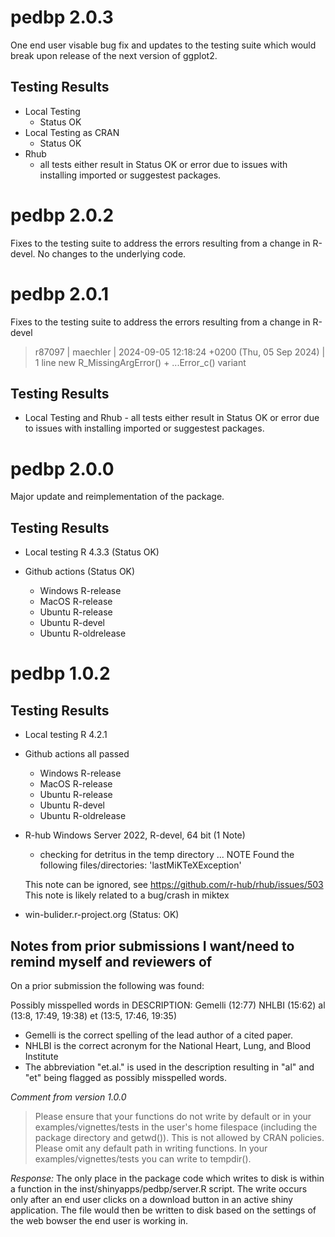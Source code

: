 # pedbp 2.0.3

One end user visable bug fix and updates to the testing suite which would break
upon release of the next version of ggplot2.

## Testing Results
- Local Testing 
  - Status OK
- Local Testing as CRAN
  - Status OK
- Rhub 
  - all tests either result in Status OK or error due to issues with installing
    imported or suggestest packages.

# pedbp 2.0.2

Fixes to the testing suite to address the errors resulting from a change in
R-devel.  No changes to the underlying code.

# pedbp 2.0.1

Fixes to the testing suite to address the errors resulting from a change in
R-devel

> r87097 | maechler | 2024-09-05 12:18:24 +0200 (Thu, 05 Sep 2024) | 1 line new R_MissingArgError() + ...Error_c() variant

## Testing Results
- Local Testing and Rhub - all tests either result in Status OK or error due to
  issues with installing imported or suggestest packages.

# pedbp 2.0.0

Major update and reimplementation of the package.

## Testing Results

- Local testing R 4.3.3  (Status OK)

- Github actions (Status OK)
  - Windows R-release
  - MacOS   R-release
  - Ubuntu  R-release
  - Ubuntu  R-devel
  - Ubuntu  R-oldrelease

# pedbp 1.0.2

## Testing Results

- Local testing R 4.2.1

- Github actions all passed
  - Windows R-release
  - MacOS   R-release
  - Ubuntu  R-release
  - Ubuntu  R-devel
  - Ubuntu  R-oldrelease

- R-hub Windows Server 2022, R-devel, 64 bit  (1 Note)

    * checking for detritus in the temp directory ... NOTE
    Found the following files/directories:
      'lastMiKTeXException'

  This note can be ignored, see https://github.com/r-hub/rhub/issues/503
  This note is likely related to a bug/crash in miktex

- win-bulider.r-project.org (Status: OK)


## Notes from prior submissions I want/need to remind myself and reviewers of

On a prior submission the following was found:

  Possibly misspelled words in DESCRIPTION:
  Gemelli (12:77)
  NHLBI (15:62)
  al (13:8, 17:49, 19:38)
  et (13:5, 17:46, 19:35)

  - Gemelli is the correct spelling of the lead author of a cited paper.
  - NHLBI is the correct acronym for the National Heart, Lung, and Blood Institute
  - The abbreviation "et.al." is used in the description resulting in
    "al" and "et" being flagged as possibly misspelled words.


_Comment from version 1.0.0_
> Please ensure that your functions do not write by default or in your
> examples/vignettes/tests in the user's home filespace (including the
> package directory and getwd()). This is not allowed by CRAN policies.
> Please omit any default path in writing functions. In your
> examples/vignettes/tests you can write to tempdir().

  _Response:_
  The only place in the package code which writes to disk is within a function
  in the inst/shinyapps/pedbp/server.R script.  The write occurs only after an
  end user clicks on a download button in an active shiny application. The file
  would then be written to disk based on the settings of the web bowser the
  end user is working in.

